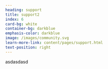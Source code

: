 ```yaml
---
heading: support
title: support2
index: 6
card-bg: white
container-bg: darkblue
emphasis-color: darkblue
image: /images/community.svg
learn-more-link: content/pages/support.html
text-position: right
---
```


asdasdasd